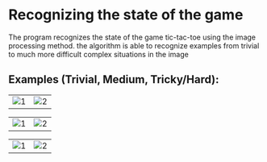 # Recognizing the state of the game

The program recognizes the state of the game tic-tac-toe using the image processing method. the algorithm is able to recognize examples from trivial to much more difficult complex situations in the image

## Examples (Trivial, Medium, Tricky/Hard): 

<table>
  <tr>
    <td> <img src="https://user-images.githubusercontent.com/77066408/169562453-d3b50341-2b39-4e2a-a8b3-0004d7c86bd4.png"  alt="1" ></td>
    <td> <img src="https://user-images.githubusercontent.com/77066408/169562664-af86480b-1d21-4bee-83b2-8a27460ad3f0.png"  alt="2"></td>
    
  </tr> 
</table>
<table>
  <tr>
    <td> <img src="https://user-images.githubusercontent.com/77066408/169562759-ee519ed3-8ec8-40e3-9c2f-88964382e28e.png"  alt="1"></td>
    <td> <img src="https://user-images.githubusercontent.com/77066408/169562864-641f2f69-f2df-4013-a352-361b48060b00.png"  alt="2"></td>
    
  </tr> 
</table>
<table>
  <tr>
    <td> <img src="https://user-images.githubusercontent.com/77066408/169564545-2601255b-4ad2-4b3a-8b20-ad24f55c942e.png"  alt="1"></td>
    <td> <img src="https://user-images.githubusercontent.com/77066408/169564730-30f55532-bcec-4e0e-bb8d-06ad302afbd5.png"  alt="2"></td>
    
  </tr> 
</table>




